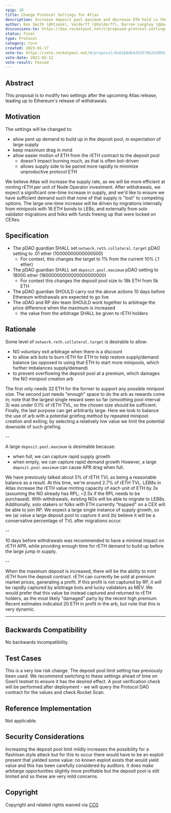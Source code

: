 ```yaml
---
rpip: 16
title: Change Protocol Settings for Atlas 
description: Increase deposit pool maximum and decrease ETH held in the rETH contract
author: Ken Smith (@htimsk), Valdorff (@Valdorff), Darren Langley (@darrenlangley)
discussions-to: https://dao.rocketpool.net/t/proposed-protocol-settings-for-atlas-release/1367
status: Final
type: Protocol
category: Core
created: 2023-01-17
vote-to: https://vote.rocketpool.net/#/proposal/0xb1b8db4282578624209d7c2b766c879833d3ba321dfec639487e2a8c69fc1eb3
vote-date: 2023-02-12
vote-result: Passed
---
```


## Abstract
This proposal is to modify two settings after the upcoming Atlas release, leading up to Ethereum's
release of withdrawals.

## Motivation
The settings will be changed to:
- allow pent up demand to build up in the deposit pool, in expectation of large supply
- keep maximum drag in mind
- allow easier motion of ETH from the rETH contract to the deposit pool
  - doesn't impact burning much, as that is often bot-driven
  - allows supply side to be paired more rapidly to minimize unproductive protocol ETH

We believe Atlas will increase the supply rate, as we will be more efficient at minting rETH per
unit of Node Operator investment. After withdrawals, we expect a significant one-time increase in
supply, and we'd like to ensure we have sufficient demand such that none of that supply is "lost" to
competing options. The large one-time increase will be driven by migrations internally from
minipools with 16 ETH bonds to LEBs, and externally from solo validator migrations and folks with
funds freeing up that were locked on CEXes.

## Specification
- The pDAO guardian SHALL set `network.reth.collateral.target` pDAO setting to .01 ether (10000000000000000)
  - For context, this changes the target to 1% from the current 10% (.1 ether) 
- The pDAO guardian SHALL set `deposit.pool.maximum` pDAO setting to 18000 ether (18000000000000000000000)
  - For context this changes the deposit pool size to 18k ETH from 5k ETH
- The pDAO guardian SHOULD carry out the above actions 10 days before Ethereum withdrawals are expected to go live
- The oDAO and RP dev team SHOULD work together to arbitrage the price difference when the maximum is increased
  - the value from the arbitrage SHALL be given to rETH holders 

## Rationale
Some level of `network.reth.collateral.target` is desirable to allow:
- NO voluntary exit arbitrage when there is a discount
- to allow arb bots to burn rETH for ETH to help restore supply/demand balance (as opposed to using
  that ETH to start more minipools, which further imbalances supply/demand)
- to prevent overflowing the deposit pool at a premium, which damages the NO minipool creation arb

The first only needs 32 ETH for the former to support any possible minipool size. The second just
needs "enough" space to do the arb as rewards come in; note that the largest single reward seen so
far (smoothing pool interval 3) was under 0.1% of rETH TVL, so the chosen size should be sufficient.
Finally, the last purpose can get arbitrarily large. Here we look to balance the use of arb with a
potential griefing method by repeated minipool creation and exiting; by selecting a relatively low
value we limit the potential downside of such griefing.

--

A large `deposit.pool.maximum` is desireable because:
- when full, we can capture rapid supply growth
- when empty, we can capture rapid demand growth
However, a large `deposit.pool.maximum` can cause APR drag when full.

We have previously talked about 5% of rETH TVL as being a reasonable balance as a result. At this
time, we're around 2.7% of rETH TVL. LEB8s in Atlas increase the rETH value minting capacity of each
unit of ETH by 3x (assuming the NO already has RPL; ~2.5x if the RPL needs to be purchased). With
withdrawals, existing NOs will be able to migrate to LEB8s. Additionally, solo stakers or folks with
ETH currently "trapped" on a CEX will be able to join RP. We expect a large single instance of
supply growth, so we (a) value a large deposit pool to capture it and (b) believe it will be a
conservative percentage of TVL after migrations occur.

--

10 days before withdrawals was recommended to have a minimal impact on rETH APR, while providing
enough time for rETH demand to build up before the large jump in supply.

--

When the maximum deposit is increased, there will be the ability to mint rETH from the deposit
contract. rETH can currently be sold at premium market prices, generating a profit. If this profit
is not captured by RP, it _will_ be rapidly captured by arbitrage bots and lucky validators as MEV.
We would prefer that this value be instead captured and returned to rETH holders, as the most likely
"damaged" party by the recent high premium. Recent estimates indicated 20 ETH in profit in the arb,
but note that this is very dynamic.

----------



## Backwards Compatibility
No backwards incompatibility.

## Test Cases
This is a very low risk change. The deposit pool limit setting has previously been used. We
recommend switching to these settings ahead of time on Goerli testnet to ensure it has the desired
effect. A post verification check will be performed after deployment - we will query the Protocol
DAO contract for the values and check Rocket Scan.

## Reference Implementation
Not applicable.

## Security Considerations
Increasing the deposit pool limit mildly increases the possibility for a flashloan style attack but
for this to occur there would have to be an exploit present that yielded some value: no known
exploit exists that would yield value and this has been carefully considered by auditors. It does
make arbitarge opportunities slightly more profitable but the deposit pool is still limited and so
these are very mild concerns.  

## Copyright
Copyright and related rights waived via [CC0](https://creativecommons.org/publicdomain/zero/1.0/).
